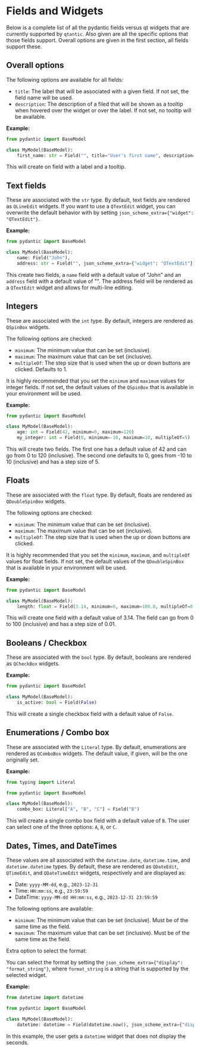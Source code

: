 # Fields and Widgets

Below is a complete list of all the pydantic fields versus qt widgets
that are currently supported by `qtantic`.
Also given are all the specific options that those fields support.
Overall options are given in the first section,
all fields support these.


## Overall options

The following options are available for all fields:
 
- `title`: The label that will be associated with a given field. If not set, the field name will be used.
- `description`: The description of a filed that will be shown as a tooltip when hovered over the widget or over the label. If not set, no tooltip will be available.

**Example:**

```python
from pydantic import BaseModel

class MyModel(BaseModel):
    first_name: str = Field("", title="User's first name", description="The first name of the user.")
```

This will create on field with a label and a tooltip.


## Text fields

These are associated with the `str` type.
By default, text fields are rendered as `QLineEdit` widgets.
If you want to use a `QTextEdit` widget,
you can overwrite the default behavior with by setting `json_scheme_extra={"widget": "QTextEdit"}`.

**Example:**

```python
from pydantic import BaseModel

class MyModel(BaseModel):
    name: Field("John"),
    address: str = Field("", json_scheme_extra={"widget": "QTextEdit"}) 
```

This create two fields, a `name` field with a default value of "John" and an `address` field with a default value of "".
The address field will be rendered as a `QTextEdit` widget and allows for multi-line editing.


## Integers

These are associated with the `int` type.
By default, integers are rendered as `QSpinBox` widgets.

The following options are checked:

- `minimum`: The minimum value that can be set (inclusive).
- `maximum`: The maximum value that can be set (inclusive).
- `multipleOf`: The step size that is used when the up or down buttons are clicked. Defaults to 1.

It is highly recommended that you set the `minimum` and `maximum` values for integer fields.
If not set, the default values of the `QSpinBox` that is available in your environment will be used.

**Example:**

```python
from pydantic import BaseModel

class MyModel(BaseModel):
    age: int = Field(42, minimum=0, maximum=120)
    my_integer: int = Field(0, minimum=-10, maximum=10, multipleOf=5)
```

This will create two fields. 
The first one has a default value of 42 and can go from 0 to 120 (inclusive).
The second one defaults to 0, goes from -10 to 10 (inclusive) and has a step size of 5.


## Floats

These are associated with the `float` type.
By default, floats are rendered as `QDoubleSpinBox` widgets.

The following options are checked:

- `minimum`: The minimum value that can be set (inclusive).
- `maximum`: The maximum value that can be set (inclusive).
- `multipleOf`: The step size that is used when the up or down buttons are clicked.

It is highly recommended that you set the `minimum`, `maximum`, and `multipleOf` values for float fields.
If not set, the default values of the `QDoubleSpinBox` that is available in your environment will be used.

**Example:**

```python
from pydantic import BaseModel

class MyModel(BaseModel):
    length: float = Field(3.14, minimum=0, maximum=100.0, multipleOf=0.01)
```

This will create one field with a default value of 3.14.
The field can go from 0 to 100 (inclusive) and has a step size of 0.01.


## Booleans / Checkbox

These are associated with the `bool` type.
By default, booleans are rendered as `QCheckBox` widgets.

**Example:**

```python
from pydantic import BaseModel

class MyModel(BaseModel):
    is_active: bool = Field(False)
```

This will create a single checkbox field with a default value of `False`.


## Enumerations / Combo box

These are associated with the `Literal` type.
By default, enumerations are rendered as `QComboBox` widgets.
The default value, if given, will be the one originally set.

**Example:**

```python
from typing import Literal

from pydantic import BaseModel

class MyModel(BaseModel):
    combo_box: Literal["A", "B", "C"] = Field("B")
```

This will create a single combo box field with a default value of `B`.
The user can select one of the three options: `A`, `B`, or `C`.


## Dates, Times, and DateTimes

These values are all associated with the `datetime.date`, `datetime.time`, and `datetime.datetime` types.
By default, these are rendered as `QDateEdit`, `QTimeEdit`, and `QDateTimeEdit` widgets, respectively
and are displayed as:

- Date: `yyyy-MM-dd`, e.g., `2023-12-31`
- Time: `HH:mm:ss`, e.g., `23:59:59`
- DateTime: `yyyy-MM-dd HH:mm:ss`, e.g., `2023-12-31 23:59:59`

The following options are available:

- `minimum`: The minimum value that can be set (inclusive). Must be of the same time as the field.
- `maximum`: The maximum value that can be set (inclusive). Must be of the same time as the field.

Extra option to select the format:

You can select the format by setting the `json_scheme_extra={"display": "format_string"}`, 
where `format_string` is a string that is supported by the selected widget.

**Example:**

```python
from datetime import datetime

from pydantic import BaseModel

class MyModel(BaseModel):
    datetime: datetime = Field(datetime.now(), json_scheme_extra={"display": "yyyy-MM-dd HH:mm"})
```

In this example, the user gets a `datetime` widget that does not display the seconds.

